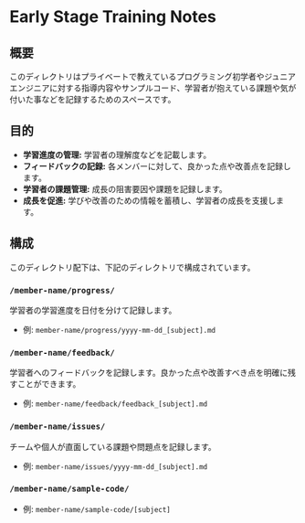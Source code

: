 # Early Stage Training Notes

## 概要
このディレクトリはプライベートで教えているプログラミング初学者やジュニアエンジニアに対する指導内容やサンプルコード、学習者が抱えている課題や気が付いた事などを記録するためのスペースです。

## 目的
- **学習進度の管理:** 学習者の理解度などを記載します。
- **フィードバックの記録:** 各メンバーに対して、良かった点や改善点を記録します。
- **学習者の課題管理:** 成長の阻害要因や課題を記録します。
- **成長を促進:** 学びや改善のための情報を蓄積し、学習者の成長を支援します。

## 構成
このディレクトリ配下は、下記のディレクトリで構成されています。

### `/member-name/progress/`
学習者の学習進度を日付を分けて記録します。
- 例: `member-name/progress/yyyy-mm-dd_[subject].md`

### `/member-name/feedback/`
学習者へのフィードバックを記録します。良かった点や改善すべき点を明確に残すことができます。
- 例: `member-name/feedback/feedback_[subject].md`

### `/member-name/issues/`
チームや個人が直面している課題や問題点を記録します。
- 例: `member-name/issues/yyyy-mm-dd_[subject].md`

### `/member-name/sample-code/`

- 例: `member-name/sample-code/[subject]`
